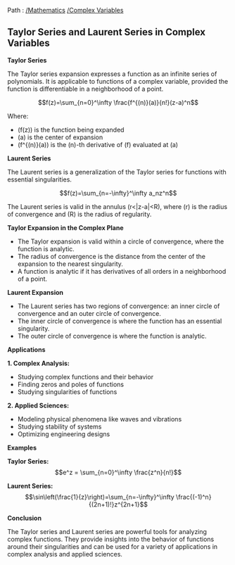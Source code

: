 Path : [/Mathematics](<..\..\index.md>) [/Complex Variables](<..\index.md>)
## Taylor Series and Laurent Series in Complex Variables

**Taylor Series**

The Taylor series expansion expresses a function as an infinite series of polynomials. It is applicable to functions of a complex variable, provided the function is differentiable in a neighborhood of a point. 

$$f(z)=\sum_{n=0}^\infty \frac{f^{(n)}(a)}{n!}(z-a)^n$$

Where:

- \(f(z)\) is the function being expanded
- \(a\) is the center of expansion
- \(f^{(n)}(a)\) is the \(n\)-th derivative of \(f\) evaluated at \(a\)


**Laurent Series**

The Laurent series is a generalization of the Taylor series for functions with essential singularities. 

$$f(z)=\sum_{n=-\infty}^\infty a_nz^n$$

The Laurent series is valid in the annulus \(r<|z-a|<R\), where \(r\) is the radius of convergence and \(R\) is the radius of regularity.


**Taylor Expansion in the Complex Plane**

- The Taylor expansion is valid within a circle of convergence, where the function is analytic.
- The radius of convergence is the distance from the center of the expansion to the nearest singularity. 
- A function is analytic if it has derivatives of all orders in a neighborhood of a point.


**Laurent Expansion**

- The Laurent series has two regions of convergence: an inner circle of convergence and an outer circle of convergence.
- The inner circle of convergence is where the function has an essential singularity.
- The outer circle of convergence is where the function is analytic.


**Applications**

**1. Complex Analysis:**
- Studying complex functions and their behavior
- Finding zeros and poles of functions
- Studying singularities of functions

**2. Applied Sciences:**
- Modeling physical phenomena like waves and vibrations
- Studying stability of systems
- Optimizing engineering designs


**Examples**

**Taylor Series:**
$$e^z = \sum_{n=0}^\infty \frac{z^n}{n!}$$ 

**Laurent Series:**
$$\sin\left(\frac{1}{z}\right)=\sum_{n=-\infty}^\infty \frac{(-1)^n}{(2n+1)!}z^{2n+1}$$


**Conclusion**

The Taylor series and Laurent series are powerful tools for analyzing complex functions. They provide insights into the behavior of functions around their singularities and can be used for a variety of applications in complex analysis and applied sciences.

